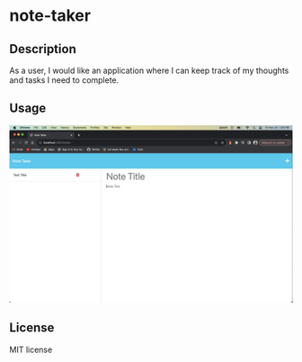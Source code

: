 # note-taker

## Description

As a user, I would like an application where I can keep track of my thoughts and tasks I need to complete.

## Usage

![alt image](/public/assets/images/screenshot.png)

## License

MIT license